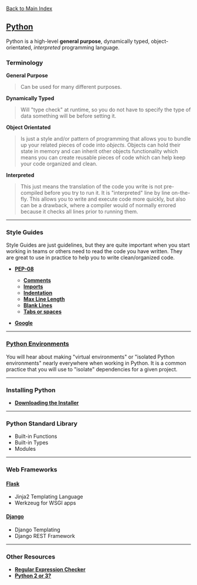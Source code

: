 [Back to Main Index](../README.md)

## [Python](https://www.python.org/)
Python is a high-level **general purpose**, dynamically typed, object-orientated, _interpreted_ programming language.

### Terminology

**General Purpose**

  >Can be used for many different purposes.

**Dynamically Typed**

  >Will "type check" at runtime, so you do not have to specify the type of data something will be before setting it.

**Object Orientated**

  >Is just a style and/or pattern of programming that allows you to bundle up your related pieces of code into _objects_. Objects can hold their state in memory and can inherit other objects functionality which means you can create reusable pieces of code which can help keep your code organized and clean.

**Interpreted**

  >This just means the translation of the code you write is not pre-compiled before you try to run it. It is "interpreted" line by line on-the-fly. This allows you to write and execute code more quickly, but also can be a drawback, where a compiler would of normally errored because it checks all lines prior to running them.


---

### Style Guides
Style Guides are just guidelines, but they are quite important when you start working in teams or others need to read the code you have written. They are great to use in practice to help you to write clean/organized code.

* **[PEP-08](https://www.python.org/dev/peps/pep-0008/)**
    * **[Comments](https://www.python.org/dev/peps/pep-0008/#comments)**
    * **[Imports](https://www.python.org/dev/peps/pep-0008/#imports)**
    * **[Indentation](https://www.python.org/dev/peps/pep-0008/#indentation)**
    * **[Max Line Length](https://www.python.org/dev/peps/pep-0008/#maximum-line-length)**
    * **[Blank Lines](https://www.python.org/dev/peps/pep-0008/#blank-lines)**
    * **[Tabs or spaces](https://www.python.org/dev/peps/pep-0008/#tabs-or-spaces)**

* **[Google](https://google.github.io/styleguide/pyguide.html)**


---

### [Python Environments](python-environments.md)
You will hear about making "virtual environments" or "isolated Python environments" nearly everywhere when working in Python. It is a common practice that you will use to "isolate" dependencies for a given project.

---

### Installing Python

* **[Downloading the Installer](https://wiki.python.org/moin/BeginnersGuide/Download)**

---

### Python Standard Library

* Built-in Functions
* Built-in Types
* Modules

---

### Web Frameworks

#### [Flask](flask/index.md)

* Jinja2 Templating Language
* Werkzeug for WSGI apps

#### [Django](django/index.md)

* Django Templating
* Django REST Framework

---


### Other Resources
* **[Regular Expression Checker](https://pythex.org/)**
* **[Python 2 or 3?](https://wiki.python.org/moin/Python2orPython3)**
